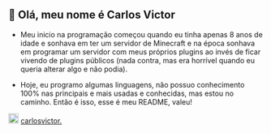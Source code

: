 ## 👋 Olá, meu nome é Carlos Victor

- Meu inicio na programação começou quando eu tinha apenas 8 anos de idade e sonhava em ter um servidor de Minecraft e na época sonhava em programar um servidor com meus próprios plugins ao invés de ficar vivendo de plugins públicos (nada contra, mas era horrível quando eu queria alterar algo e não podia).

- Hoje, eu programo algumas linguagens, não possuo conhecimento 100% nas principais e mais usadas e conhecidas, mas estou no caminho. Então é isso, esse é meu README, valeu!

<img src="https://cdn-icons-png.flaticon.com/512/2111/2111370.png" alt="Discord Icon" width="20" height="20"> [carlosvictor.](https://discord.com/users/945080789530468372)

